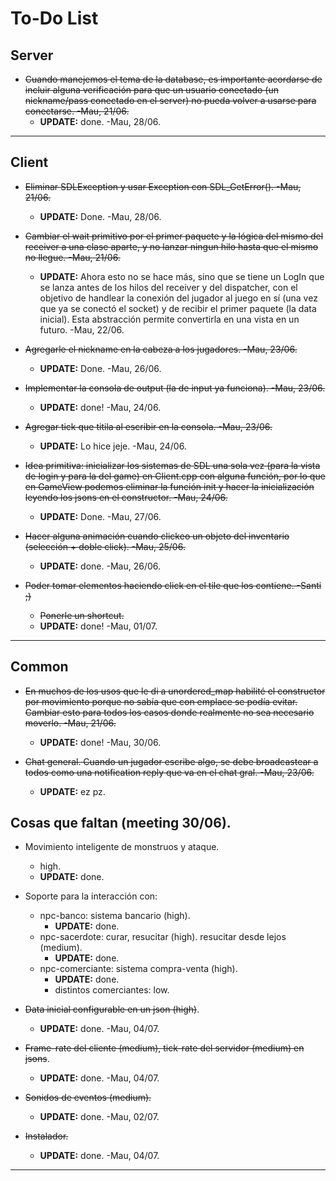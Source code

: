 # To-Do List

## Server

* ~~Cuando manejemos el tema de la database, es importante acordarse de incluir alguna verificación para que un usuario conectado (un nickname/pass conectado en el server) no pueda volver a usarse para conectarse. -Mau, 21/06.~~
    * **UPDATE:** done. -Mau, 28/06.



---

## Client

* ~~Eliminar SDLException y usar Exception con SDL_GetError(). -Mau, 21/06.~~
    * **UPDATE:** Done. -Mau, 28/06.

* ~~Cambiar el wait primitivo por el primer paquete y la lógica del mismo del receiver a una clase aparte, y no lanzar ningun hilo hasta que el mismo no llegue. -Mau, 21/06.~~
    * **UPDATE:** Ahora esto no se hace más, sino que se tiene un LogIn que se lanza antes de los hilos del receiver y del dispatcher, con el objetivo de handlear la conexión del jugador al juego en sí (una vez que ya se conectó el socket) y de recibir el primer paquete (la data inicial). Esta abstracción permite convertirla en una vista en un futuro. -Mau, 22/06.

* ~~Agregarle el nickname en la cabeza a los jugadores. -Mau, 23/06.~~
    * **UPDATE:** Done. -Mau, 26/06.



* ~~Implementar la consola de output (la de input ya funciona). -Mau, 23/06.~~
    * **UPDATE:** done! -Mau, 24/06.

* ~~Agregar tick que titila al escribir en la consola. -Mau, 23/06.~~
    * **UPDATE:** Lo hice jeje. -Mau, 24/06.



* ~~Idea primitiva: inicializar los sistemas de SDL una sola vez (para la vista de login y para la del game) en Client.cpp con alguna función, por lo que en GameView podemos eliminar la función init y hacer la inicialización leyendo los jsons en el constructor. -Mau, 24/06.~~
    * **UPDATE:** Done. -Mau, 27/06.

* ~~Hacer alguna animación cuando clickeo un objeto del inventario (selección + doble click). -Mau, 25/06.~~
    * **UPDATE:** done. -Mau, 26/06.



* ~~Poder tomar elementos haciendo click en el tile que los contiene. -Santi ;)~~
    * ~~Ponerle un shortcut.~~
    * **UPDATE:** done! -Mau, 01/07.


---

## Common

* ~~En muchos de los usos que le di a unordered_map habilité el constructor por movimiento porque no sabía que con emplace se podía evitar. Cambiar esto para todos los casos donde realmente no sea necesario moverlo. -Mau, 21/06.~~
    * **UPDATE:** done! -Mau, 30/06.

* ~~Chat general. Cuando un jugador escribe algo, se debe broadcastear a todos como una notification reply que va en el chat gral. -Mau, 23/06.~~
    * **UPDATE:** ez pz. 


## Cosas que faltan (meeting 30/06).

* Movimiento inteligente de monstruos y ataque.
    * high.
    * **UPDATE:** done.

* Soporte para la interacción con:
    * npc-banco: sistema bancario (high).  
       * **UPDATE:** done.
    * npc-sacerdote: curar, resucitar (high). resucitar desde lejos (medium).
       * **UPDATE:** done.
    * npc-comerciante: sistema compra-venta (high).
       * **UPDATE:** done.
        * distintos comerciantes: low.

* ~~Data inicial configurable en un json (high)~~.
    * **UPDATE:** done. -Mau, 04/07.

* ~~Frame-rate del cliente (medium), tick-rate del servidor (medium) en jsons~~.
    * **UPDATE:** done. -Mau, 04/07.

* ~~Sonidos de eventos (medium).~~
    * **UPDATE:** done. -Mau, 02/07.

* ~~Instalador.~~
    * **UPDATE:** done. -Mau, 04/07.



---

